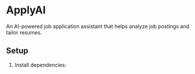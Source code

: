 # ApplyAI

An AI-powered job application assistant that helps analyze job postings and tailor resumes.

## Setup

1. Install dependencies: